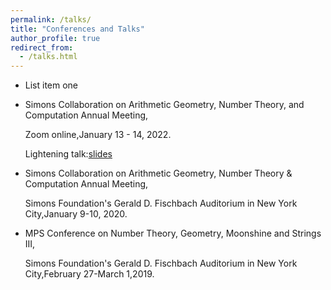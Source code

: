 ```yaml
---
permalink: /talks/
title: "Conferences and Talks"
author_profile: true
redirect_from:
  - /talks.html
---
```

  * List item one 
  * Simons Collaboration on Arithmetic Geometry, Number Theory, and Computation Annual Meeting,

    Zoom online,January 13 - 14, 2022.
    
    Lightening talk:[slides](https://kaiqi-yang1994.github.io/files/Simons2022/Simons_2022_presentation_Equivariant_Burnside_groups.pdf)
  * Simons Collaboration on Arithmetic Geometry, Number Theory & Computation Annual Meeting,

    Simons Foundation's Gerald D. Fischbach Auditorium in New York City,January 9-10, 2020.
  * MPS Conference on Number Theory, Geometry, Moonshine and Strings III,
  
    Simons Foundation's Gerald D. Fischbach Auditorium in New York City,February 27-March 1,2019.


